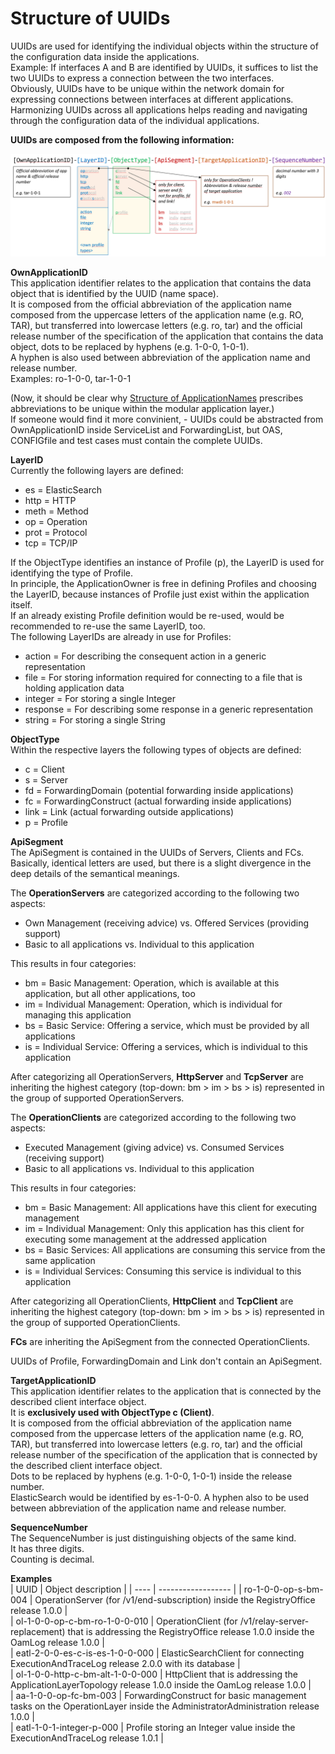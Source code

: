 # Structure of UUIDs  

UUIDs are used for identifying the individual objects within the structure of the configuration data inside the applications.  
Example: If interfaces A and B are identified by UUIDs, it suffices to list the two UUIDs to express a connection between the two interfaces.  
Obviously, UUIDs have to be unique within the network domain for expressing connections between interfaces at different applications.  
Harmonizing UUIDs across all applications helps reading and navigating through the configuration data of the individual applications.  


**UUIDs are composed from the following information:**  

![UUID Structure](./pictures/uuid-structure.png)

**OwnApplicationID**  
This application identifier relates to the application that contains the data object that is identified by the UUID (name space).  
It is composed from the official abbreviation of the application name composed from the uppercase letters of the application name (e.g. RO, TAR), but transferred into lowercase letters (e.g. ro, tar) and the official release number of the specification of the application that contains the data object, dots to be replaced by hyphens (e.g. 1-0-0, 1-0-1).  
A hyphen is also used between abbreviation of the application name and release number.  
Examples: ro-1-0-0, tar-1-0-1

(Now, it should be clear why [Structure of ApplicationNames](../StructureOfApplicationNames/StructureOfApplicationNames.md) prescribes abbreviations to be unique within the modular application layer.)  
If someone would find it more convinient, - UUIDs could be abstracted from OwnApplicationID inside ServiceList and ForwardingList, but OAS, CONFIGfile and test cases must contain the complete UUIDs.  

**LayerID**  
Currently the following layers are defined:  
- es = ElasticSearch  
- http = HTTP  
- meth = Method  
- op = Operation  
- prot = Protocol  
- tcp = TCP/IP  

If the ObjectType identifies an instance of Profile (p), the LayerID is used for identifying the type of Profile.  
In principle, the ApplicationOwner is free in defining Profiles and choosing the LayerID, because instances of Profile just exist within the application itself.  
If an already existing Profile definition would be re-used, would be recommended to re-use the same LayerID, too.  
The following LayerIDs are already in use for Profiles:  
- action = For describing the consequent action in a generic representation  
- file = For storing information required for connecting to a file that is holding application data  
- integer = For storing a single Integer  
- response = For describing some response in a generic representation  
- string = For storing a single String  

**ObjectType**  
Within the respective layers the following types of objects are defined:  
- c = Client  
- s = Server  
- fd = ForwardingDomain (potential forwarding inside applications)  
- fc = ForwardingConstruct (actual forwarding inside applications)  
- link = Link (actual forwarding outside applications)  
- p = Profile  

**ApiSegment**  
The ApiSegment is contained in the UUIDs of Servers, Clients and FCs.
Basically, identical letters are used, but there is a slight divergence in the deep details of the semantical meanings.

The **OperationServers** are categorized according to the following two aspects:  
- Own Management (receiving advice) vs. Offered Services (providing support)  
- Basic to all applications vs. Individual to this application  

This results in four categories:  
- bm = Basic Management: Operation, which is available at this application, but all other applications, too  
- im = Individual Management: Operation, which is individual for managing this application  
- bs = Basic Service: Offering a service, which must be provided by all applications  
- is = Individual Service: Offering a services, which is individual to this application  

After categorizing all OperationServers, **HttpServer** and **TcpServer** are inheriting the highest category (top-down: bm > im > bs > is) represented in the group of supported OperationServers.  

The **OperationClients** are categorized according to the following two aspects:  
- Executed Management (giving advice) vs. Consumed Services (receiving support)  
- Basic to all applications vs. Individual to this application  

This results in four categories:  
- bm = Basic Management: All applications have this client for executing management
- im = Individual Management: Only this application has this client for executing some management at the addressed application  
- bs = Basic Services: All applications are consuming this service from the same application
- is = Individual Services: Consuming this service is individual to this application

After categorizing all OperationClients, **HttpClient** and **TcpClient** are inheriting the highest category (top-down: bm > im > bs > is) represented in the group of supported OperationClients.  

**FCs** are inheriting the ApiSegment from the connected OperationClients.

UUIDs of Profile, ForwardingDomain and Link don't contain an ApiSegment.  

**TargetApplicationID**  
This application identifier relates to the application that is connected by the described client interface object.  
It is **exclusively used with ObjectType c (Client)**.  
It is composed from the official abbreviation of the application name composed from the uppercase letters of the application name (e.g. RO, TAR), but transferred into lowercase letters (e.g. ro, tar) and the official release number of the specification of the application that is connected by the described client interface object.  
Dots to be replaced by hyphens (e.g. 1-0-0, 1-0-1) inside the release number.  
ElasticSearch would be identified by es-1-0-0.
A hyphen also to be used between abbreviation of the application name and release number.  

**SequenceNumber**  
The SequenceNumber is just distinguishing objects of the same kind.  
It has three digits.  
Counting is decimal.  

**Examples**  
| UUID | Object description |
| ---- | ------------------ |
| ro-1-0-0-op-s-bm-004 | OperationServer (for /v1/end-subscription) inside the RegistryOffice release 1.0.0 |  
| ol-1-0-0-op-c-bm-ro-1-0-0-010 | OperationClient (for /v1/relay-server-replacement) that is addressing the RegistryOffice release 1.0.0 inside the OamLog release 1.0.0 |  
| eatl-2-0-0-es-c-is-es-1-0-0-000 | ElasticSearchClient for connecting ExecutionAndTraceLog release 2.0.0 with its database |  
| ol-1-0-0-http-c-bm-alt-1-0-0-000 | HttpClient that is addressing the ApplicationLayerTopology release 1.0.0 inside the OamLog release 1.0.0 |  
| aa-1-0-0-op-fc-bm-003 | ForwardingConstruct for basic management tasks on the OperationLayer inside the AdministratorAdministration release 1.0.0 |  
| eatl-1-0-1-integer-p-000 | Profile storing an Integer value inside the ExecutionAndTraceLog release 1.0.1 |  
